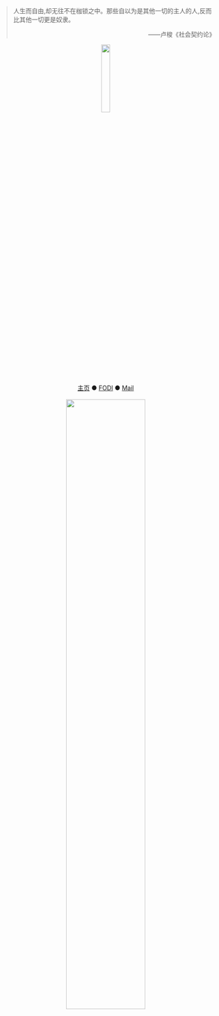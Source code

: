 > 人生而自由,却无往不在枷锁之中。那些自以为是其他一切的主人的人,反而比其他一切更是奴隶。<p align="right" >——卢梭《社会契约论》</p>

<div align=center><img src="https://s1.ax1x.com/2023/06/14/pCnOcu9.png" width = "20%"></div>
<div align=center><a href="https://longli.space/" title="Longli's Space">主页</a> ● <a href="https://fodi.longli.space" title="不支持 IE 和 UWP 版 EDGE 浏览器">FODI</a> ● <a href="mailto:Longli928@outlook.com" title="与我联系">Mail</a>
</div>
<br/>
<div align=center><img src="https://s1.ax1x.com/2023/06/14/pCnO2H1.png" width = "60%"></div>
<br/>
